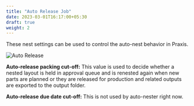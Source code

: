 ```yaml
---
title: "Auto Release Job"
date: 2023-03-01T16:17:00+05:30
draft: true
weight: 2
---
```


These nest settings can be used to control the auto-nest behavior in Praxis.

![Auto Release](/images/AutoRelease.png)

**Auto-release packing cut-off:** This value is used to decide whether a nested layout is held in approval queue and is renested again when new parts are planned or they are released for production and related outputs are exported to the output folder.

**Auto-release due date cut-off:** This is not used by auto-nester right now.
